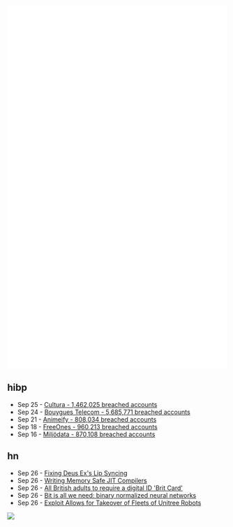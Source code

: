 ![Metrics](https://raw.githubusercontent.com/phixion/phixion/master/metrics.svg)

## hibp

<!--
for https://github.com/phixion/phixion/blob/main/.github/workflows/feeds.yml
-->
<!--START_SECTION:haveibeenpwnd-->
- Sep 25 - [Cultura - 1,462,025 breached accounts](https://haveibeenpwned.com/Breach/Cultura)
- Sep 24 - [Bouygues Telecom - 5,685,771 breached accounts](https://haveibeenpwned.com/Breach/BouyguesTelecom)
- Sep 21 - [Animeify - 808,034 breached accounts](https://haveibeenpwned.com/Breach/Animeify)
- Sep 18 - [FreeOnes - 960,213 breached accounts](https://haveibeenpwned.com/Breach/FreeOnes)
- Sep 16 - [Miljödata - 870,108 breached accounts](https://haveibeenpwned.com/Breach/Miljodata)
<!--END_SECTION:haveibeenpwnd-->

## hn

<!--
for https://github.com/phixion/phixion/blob/main/.github/workflows/feeds.yml
-->
<!--START_SECTION:hn-->
- Sep 26 - [Fixing Deus Ex's Lip Syncing](https://www.joewintergreen.com/my-deus-ex-lipsyncing-fix-mod-making-of/)
- Sep 26 - [Writing Memory Safe JIT Compilers](https://medium.com/graalvm/writing-truly-memory-safe-jit-compilers-f79ad44558dd)
- Sep 26 - [All British adults to require a digital ID 'Brit Card'](https://news.sky.com/video/all-british-adults-to-require-a-digital-id-brit-card-13438041)
- Sep 26 - [Bit is all we need: binary normalized neural networks](https://arxiv.org/abs/2509.07025)
- Sep 26 - [Exploit Allows for Takeover of Fleets of Unitree Robots](https://spectrum.ieee.org/unitree-robot-exploit)
<!--END_SECTION:hn-->

<!--
for https://yhype.me
-->
![](https://hit.yhype.me/github/profile?user_id=13013670)
